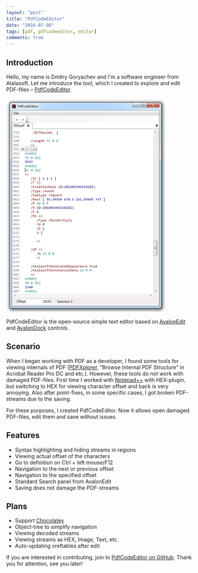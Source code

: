 ```yaml
---
layout: "post"
title: "PdfCodeEditor"
date: "2016-07-08"
tags: [pdf, pdfcodeeditor, editor]
comments: true
---
```

## Introduction

Hello, my name is Dmitry Goryachev and I'm a software engineer from Atalasoft. 
Let me introduce the tool, which I created to explore and edit PDF-files – [PdfCodeEditor](https://github.com/gdv1811/PdfCodeEditor).

![Create new empty ASP.NET project](/images/2016/07/PdfCodeEditor.PNG)

PdfCodeEditor is the open-source simple text editor based on [AvalonEdit](http://avalonedit.net/) and [AvalonDock](https://avalondock.codeplex.com/) controls.

## Scenario

When I began working with PDF as a developer, I found some tools for viewing internals of PDF ([PDFXplorer](http://www.o2sol.com/pdfxplorer/overview.htm), “Browse Internal PDF Structure” in Acrobat Reader Pro DC and etc.). However, these tools do not work with damaged PDF-files. 
First time I worked with [Notepad++](https://notepad-plus-plus.org/) with HEX-plugin, but switching to HEX for viewing character offset and back is very annoying. Also after point-fixes, in some specific cases, I got broken PDF-streams due to the saving. 

For these purposes, I created PdfCodeEditor. Now it allows open damaged PDF-files, edit them and save without issues.

## Features

 * Syntax highlighting and hiding streams in regions
 * Viewing actual offset of the characters
 * Go to definition on Ctrl + left mouse/F12
 * Navigation to the next or previous offset
 * Navigation to the specified offset
 * Standard Search panel from AvalonEdit
 * Saving does not damage the PDF-streams

## Plans

 * Support [Chocolatey](https://chocolatey.org/)
 * Object-tree to simplify navigation
 * Viewing decoded streams
 * Viewing streams as HEX, Image, Text, etc.
 * Auto-updating xreftables after edit

If you are interested in contributing, join to [PdfCodeEditor on GitHub](https://github.com/gdv1811/PdfCodeEditor).
Thank you for attention, see you later!